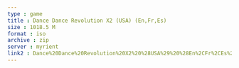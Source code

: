 ```yaml
---
type : game
title : Dance Dance Revolution X2 (USA) (En,Fr,Es)
size : 1018.5 M
format : iso
archive : zip
server : myrient
link2 : Dance%20Dance%20Revolution%20X2%20%28USA%29%20%28En%2CFr%2CEs%29
---
```

